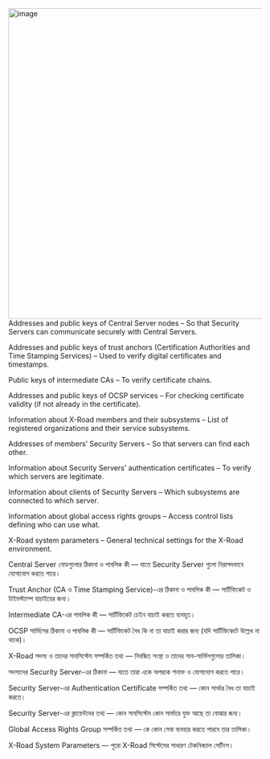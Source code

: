 
<img width="526" height="618" alt="image" src="https://github.com/user-attachments/assets/fd118b4b-79a0-4fc1-b487-12402a6e8c7e" />
Addresses and public keys of Central Server nodes – So that Security Servers can communicate securely with Central Servers.

Addresses and public keys of trust anchors (Certification Authorities and Time Stamping Services) – Used to verify digital certificates and timestamps.

Public keys of intermediate CAs – To verify certificate chains.

Addresses and public keys of OCSP services – For checking certificate validity (if not already in the certificate).

Information about X-Road members and their subsystems – List of registered organizations and their service subsystems.

Addresses of members’ Security Servers – So that servers can find each other.

Information about Security Servers’ authentication certificates – To verify which servers are legitimate.

Information about clients of Security Servers – Which subsystems are connected to which server.

Information about global access rights groups – Access control lists defining who can use what.

X-Road system parameters – General technical settings for the X-Road environment.

Central Server নোডগুলোর ঠিকানা ও পাবলিক কী — যাতে Security Server গুলো নিরাপদভাবে যোগাযোগ করতে পারে।

Trust Anchor (CA ও Time Stamping Service)-এর ঠিকানা ও পাবলিক কী — সার্টিফিকেট ও টাইমস্ট্যাম্প যাচাইয়ের জন্য।

Intermediate CA-এর পাবলিক কী — সার্টিফিকেট চেইন যাচাই করতে ব্যবহৃত।

OCSP সার্ভিসের ঠিকানা ও পাবলিক কী — সার্টিফিকেট বৈধ কি না তা যাচাই করার জন্য (যদি সার্টিফিকেটে উল্লেখ না থাকে)।

X-Road সদস্য ও তাদের সাবসিস্টেম সম্পর্কিত তথ্য — নিবন্ধিত সংস্থা ও তাদের সাব-সার্ভিসগুলোর তালিকা।

সদস্যদের Security Server-এর ঠিকানা — যাতে তারা একে অপরকে শনাক্ত ও যোগাযোগ করতে পারে।

Security Server-এর Authentication Certificate সম্পর্কিত তথ্য — কোন সার্ভার বৈধ তা যাচাই করতে।

Security Server-এর ক্লায়েন্টদের তথ্য — কোন সাবসিস্টেম কোন সার্ভারে যুক্ত আছে তা বোঝার জন্য।

Global Access Rights Group সম্পর্কিত তথ্য — কে কোন সেবা ব্যবহার করতে পারবে তার তালিকা।

X-Road System Parameters — পুরো X-Road সিস্টেমের সাধারণ টেকনিক্যাল সেটিংস।


